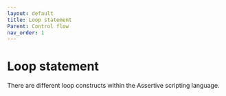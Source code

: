 ```yaml
---
layout: default
title: Loop statement
Parent: Control flow
nav_order: 1
---
```


# Loop statement
There are different loop constructs within the Assertive scripting language.

